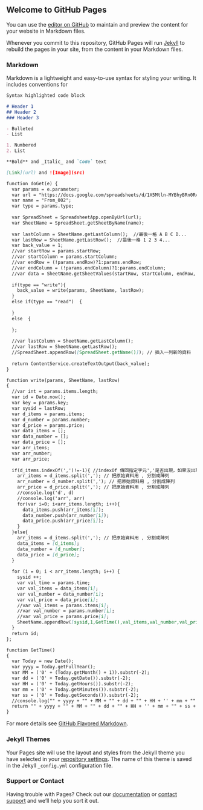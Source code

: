 ## Welcome to GitHub Pages

You can use the [editor on GitHub](https://github.com/s96116157/index/edit/master/index.md) to maintain and preview the content for your website in Markdown files.

Whenever you commit to this repository, GitHub Pages will run [Jekyll](https://jekyllrb.com/) to rebuild the pages in your site, from the content in your Markdown files.

### Markdown

Markdown is a lightweight and easy-to-use syntax for styling your writing. It includes conventions for

```markdown
Syntax highlighted code block

# Header 1
## Header 2
### Header 3

- Bulleted
- List

1. Numbered
2. List

**Bold** and _Italic_ and `Code` text

[Link](url) and ![Image](src)

function doGet(e) {  
  var params = e.parameter;
  var url = "https://docs.google.com/spreadsheets/d/1X5Mtln-MYBhyBRn0RveNOXCkb32A4VTzht1AIGkNvdU/edit#gid=0";
  var name = "From_002";
  var type = params.type;
  
  var SpreadSheet = SpreadsheetApp.openByUrl(url);  
  var SheetName = SpreadSheet.getSheetByName(name);  
  
  var lastColumn = SheetName.getLastColumn();  //最後一格 A B C D...
  var lastRow = SheetName.getLastRow();  //最後一格 1 2 3 4...
  var back_value = 1;
  //var startRow = params.startRow;
  //var startColumn = params.startColumn;
  //var endRow = (!params.endRow)?1:params.endRow;
  //var endColumn = (!params.endColumn)?1:params.endColumn;   
  //var data = SheetName.getSheetValues(startRow, startColumn, endRow, endColumn);    
  
  if(type == "write"){
    back_value = write(params, SheetName, lastRow);
  }  
  else if(type == "read")  {  
    
  }
  else  {
    
  };  
  
  //var lastColumn = SheetName.getLastColumn();
  //var lastRow = SheetName.getLastRow();
  //SpreadSheet.appendRow([SpreadSheet.getName()]); // 插入一列新的資料 
  
  return ContentService.createTextOutput(back_value);
}

function write(params, SheetName, lastRow)
{ 
  //var int = params.items.length;  
  var id = Date.now();
  var key = params.key;
  var sysid = lastRow;
  var d_items = params.items;
  var d_number = params.number;
  var d_price = params.price;
  var data_items = [];
  var data_number = [];
  var data_price = [];
  var arr_items;
  var arr_number;
  var arr_price;
  
  if(d_items.indexOf(',')!=-1){ //indexOf 傳回指定字元','是否出現，如果沒出現則回傳-1
    arr_items = d_items.split(','); // 把原始資料用 , 分割成陣列
    arr_number = d_number.split(','); // 把原始資料用 , 分割成陣列
    arr_price = d_price.split(','); // 把原始資料用 , 分割成陣列
    //console.log('d', d)
    //console.log('arr', arr)
    for(var i=0; i<arr_items.length; i++){
      data_items.push(arr_items[i]); 
      data_number.push(arr_number[i]); 
      data_price.push(arr_price[i]); 
    }
  }else{
    arr_items = d_items.split(','); // 把原始資料用 , 分割成陣列
    data_items = [d_items];
    data_number = [d_number];
    data_price = [d_price];
  }
  
  for (i = 0; i < arr_items.length; i++) {  
    sysid ++;
    var val_time = params.time;    
    var val_items = data_items[i];
    var val_number = data_number[i];
    var val_price = data_price[i];
    //var val_items = params.items[i];
    //var val_number = params.number[i];
    //var val_price = params.price[i];
    SheetName.appendRow([sysid,1,GetTime(),val_items,val_number,val_price,id]);
  }
  return id;
};

function GetTime()
{
  var Today = new Date();
  var yyyy = Today.getFullYear();
  var MM = ('0' + (Today.getMonth() + 1)).substr(-2);
  var dd = ('0' + Today.getDate()).substr(-2);
  var HH = ('0' + Today.getHours()).substr(-2);
  var mm = ('0' + Today.getMinutes()).substr(-2);
  var ss = ('0' + Today.getSeconds()).substr(-2);
  //console.log("" + yyyy + "" + MM + "" + dd + "" + HH + '' + mm + "" + ss);
  return "" + yyyy + "" + MM + "" + dd + "" + HH + '' + mm + "" + ss + "";
}

```

For more details see [GitHub Flavored Markdown](https://guides.github.com/features/mastering-markdown/).

### Jekyll Themes

Your Pages site will use the layout and styles from the Jekyll theme you have selected in your [repository settings](https://github.com/s96116157/index/settings). The name of this theme is saved in the Jekyll `_config.yml` configuration file.

### Support or Contact

Having trouble with Pages? Check out our [documentation](https://help.github.com/categories/github-pages-basics/) or [contact support](https://github.com/contact) and we’ll help you sort it out.
